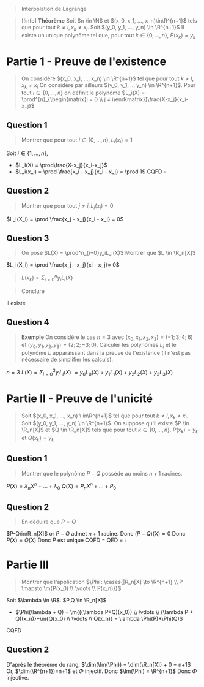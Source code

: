 > Interpolation de Lagrange

> [!info]
> **Théorème**
> Soit $n \in \N$ et $(x_0, x_1, ..., x_n)\in\R^{n+1}$ tels que pour tout $k ≠ l, x_k ≠ x_l$.
> Soit $(y_0, y_1, ..., y_n) \in \R^{n+1}$
> Il existe un unique polynôme tel que, pour tout $k \in \{0,...,n\}$,
> $P(x_k)=y_k$

# Partie 1 - Preuve de l'existence

> On considère $(x_0, x_1, ..., x_n) \in \R^{n+1}$ tel que pour tout $k ≠ l, x_k ≠ x_l$
> On considère par ailleurs $(y_0, y_1, .., y_n) \in \R^{n+1}$.
> Pour tout $i \in \{0,...,n\}$ on définit le polynôme $L_i(X) = \prod^{n}_{\begin{matrix}j = 0 \\ j ≠ i\end{matrix}}\frac{X-x_j}{x_i-x_j}$   

## Question 1
> Montrer que pour tout 
> $i \in \{0, ..., n\}, L_i(x_i) = 1$

Soit $i \in \{1, ..., n\},$
- $L_i(X) = \prod\frac{X-x_j}{x_i-x_j}$
- $L_i(x_i) = \prod \frac{x_i - x_j}{x_i - x_j} = \prod 1$
CQFD
$\square$

## Question 2
> Montrer que pour tout $j ≠ i, L_i(x_j) = 0$

$L_i(X_i) = \prod \frac{x_j - x_j}{x_i - x_j} = 0$

## Question 3

> On pose $L(X) = \prod^n_{i=0}y_iL_i(X)$
> Montrer que $L \in \R_n[X]$

$L_i(X_i) = \prod \frac{x_j - x_j}{xi - x_j}= 0$

> $L(x_k)=\Sigma^{n}_{i=0}y_iL_i(X)$

> Conclure

Il existe

## Question 4

> **Exemple**
> On considère le cas $n =3$ avec $(x_0, x_1, x_2, x_3)=(-1;3;4;6)$ et $(y_0, y_1, y_2, y_3)=(2;2;-3;0)$.
> Calculer les polynômes $L_i$ et le polynôme $L$ apparaissant dans la preuve de l'existence (il n'est pas nécessaire de simplifier les calculs).

$n = 3$
$L(X) = \Sigma^3_{i=0}y_iL_i(X)$
$= y_0L_0(X) + y_1L_1(X)+y_2L_2(X)+y_3L_3(X)$

# Partie II - Preuve de l'unicité

> Soit $(x_0, x_1, ..., x_n) \ in\R^{n+1}$ tel que pour tout $k ≠ l, x_k ≠ x_i$. Soit $(y_0, y_1, ..., y_n) \in \R^{n+1}$.
> On suppose qu'il existe $P \in \R_n[X]$ et $Q \in \R_n[X]$ tels que pour tout $k \in \{0, ..., n\}$.
> $P(x_k)=y_k$ et $Q(x_k) = y_k$

## Question 1

> Montrer que le polynôme $P-Q$ possède au moins $n+1$ racines.

$P(X) = \lambda_n X^n + ... + \lambda_0$
$Q(X) = P_nX^n + ... + P_0$

## Question 2

> En déduire que $P=Q$

$P-Q\in\R_n[X]$ or $P-Q$ admet $n+1$ racine.
Donc $(P-Q)(X) = 0$
Donc $P(X) = Q(X)$
Donc $P$ est unique 
CQFD = QED = $\square$

# Partie III

> Montrer que l'application $\Phi : \cases{|R_n[X] \to \R^{n+1} \\ P \mapsto \m{P(x_0) \\ \vdots \\ P(x_n)}}$

Soit $\lambda \in \R$. $P,Q \in \R_n[X]$
- $\Phi(\lambda + Q) = \m{((\lambda P+Q)(x_0)) \\ \vdots \\ (\lambda P + Q)(x_n)}+\m{Q(x_0) \\ \vdots \\ Q(x_n)} = \lambda \Phi(P)+\Phi(Q)$  

CQFD

## Question 2

D'après le théorème du rang, $\dim(\Im(\Phi)) = \dim(\R_n[X]) + 0 = n+1$
Or, $\dim(\R^{n+1})=n+1$ et $\Phi$ injectif.
Donc $\Im(\Phi) = \R^{n+1}$
Donc $\Phi$ injective.